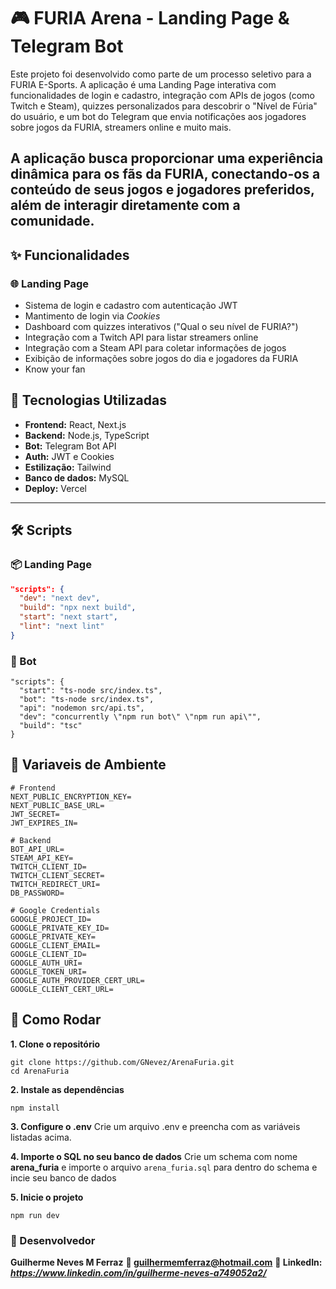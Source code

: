 # 🎮 FURIA Arena - Landing Page & Telegram Bot

Este projeto foi desenvolvido como parte de um processo seletivo para a FURIA E-Sports. A aplicação é uma Landing Page interativa com funcionalidades de login e cadastro, integração com APIs de jogos (como Twitch e Steam), quizzes personalizados para descobrir o "Nível de Fúria" do usuário, e um bot do Telegram que envia notificações aos jogadores sobre jogos da FURIA, streamers online e muito mais.

A aplicação busca proporcionar uma experiência dinâmica para os fãs da FURIA, conectando-os a conteúdo de seus jogos e jogadores preferidos, além de interagir diretamente com a comunidade.
---

## ✨ Funcionalidades

### 🌐 Landing Page

- Sistema de login e cadastro com autenticação JWT
- Mantimento de login via *Cookies*
- Dashboard com quizzes interativos ("Qual o seu nível de FURIA?")
- Integração com a Twitch API para listar streamers online
- Integração com a Steam API para coletar informações de jogos
- Exibição de informações sobre jogos do dia e jogadores da FURIA
- Know your fan

## 🧠 Tecnologias Utilizadas

- **Frontend:** React, Next.js
- **Backend:** Node.js, TypeScript
- **Bot:** Telegram Bot API
- **Auth:** JWT e Cookies
- **Estilização:** Tailwind
- **Banco de dados:** MySQL
- **Deploy:** Vercel
---

## 🛠️ Scripts

### 📦 Landing Page

```json
"scripts": {
  "dev": "next dev",
  "build": "npx next build",
  "start": "next start",
  "lint": "next lint"
}
```
### 🤖 Bot

```
"scripts": {
  "start": "ts-node src/index.ts",
  "bot": "ts-node src/index.ts",
  "api": "nodemon src/api.ts",
  "dev": "concurrently \"npm run bot\" \"npm run api\"",
  "build": "tsc"
}
```

## 🧠  Variaveis de Ambiente

```
# Frontend
NEXT_PUBLIC_ENCRYPTION_KEY=
NEXT_PUBLIC_BASE_URL=
JWT_SECRET=
JWT_EXPIRES_IN=

# Backend
BOT_API_URL=
STEAM_API_KEY=
TWITCH_CLIENT_ID=
TWITCH_CLIENT_SECRET=
TWITCH_REDIRECT_URI=
DB_PASSWORD=

# Google Credentials
GOOGLE_PROJECT_ID=
GOOGLE_PRIVATE_KEY_ID=
GOOGLE_PRIVATE_KEY=
GOOGLE_CLIENT_EMAIL=
GOOGLE_CLIENT_ID=
GOOGLE_AUTH_URI=
GOOGLE_TOKEN_URI=
GOOGLE_AUTH_PROVIDER_CERT_URL=
GOOGLE_CLIENT_CERT_URL=
```

## 🧪 Como Rodar 
**1. Clone o repositório**
```
git clone https://github.com/GNevez/ArenaFuria.git
cd ArenaFuria
```

**2. Instale as dependências**
```
npm install
```
**3. Configure o .env**
Crie um arquivo .env e preencha com as variáveis listadas acima.

**4. Importe o SQL no seu banco de dados**
Crie um schema com nome **arena_furia** e importe o arquivo `arena_furia.sql` para dentro do schema e incie seu banco de dados

**5. Inicie o projeto**
```
npm run dev
```

### 👤 Desenvolvedor
**Guilherme Neves M Ferraz**
**📧 guilhermemferraz@hotmail.com**
**🔗 LinkedIn: *https://www.linkedin.com/in/guilherme-neves-a749052a2/***

